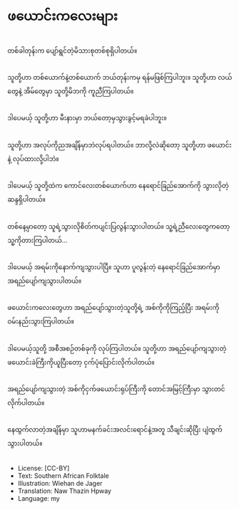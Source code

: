 # ဖယောင်းကလေးများ

##
တစ်ခါတုန်းက ပျော်ရွင်တဲ့မိသားစုတစ်စုရှိပါတယ်။

##
သူတို့ဟာ တစ်ယောက်နဲ့တစ်ယောက် ဘယ်တုန်းကမှ ရန်မဖြစ်ကြပါဘူး။ သူတို့ဟာ လယ်တွေနဲ့ အိမ်တွေမှာ သူတို့မိဘကို ကူညီကြပါတယ်။

##
ဒါပေမယ့် သူတို့ဟာ မီးနားမှာ ဘယ်တော့မှသွားခွင့်မရခဲပါဘူး။

##
သူတို့ဟာ အလုပ်ကိုညအချိန်မှာဘဲလုပ်ရပါတယ်။ ဘာလို့လဲဆိုတော့ သူတို့ဟာ ဖယောင်းနဲ့ လုပ်ထားလို့ပါဘဲ။

##
ဒါပေမယ့် သူတို့ထဲက ကောင်လေးတစ်ယောက်ဟာ နေရောင်ခြည်အောက်ကို သွားလိုတဲ့ဆန္ဒရှိပါတယ်။

##
တစ်နေ့မှာတော့ သူရဲ့သွားလိုစိတ်ကပျင်းပြလွန်းသွားပါတယ်။ သူ့ရဲ့ညီလေးတွေကတော့ သူ့ကိုတားကြပါတယ်...

##
ဒါပေမယ့် အရမ်းကိုနောက်ကျသွားပါပြီ။ သူဟာ ပူလွန်းတဲ့ နေရောင်ခြည်အောက်မှာ အရည်ပျော်ကျသွားပါတယ်။

##
ဖယောင်းကလေးတွေဟာ အရည်ပျော်သွားတဲ့သူတို့ရဲ့ အစ်ကိုကိုကြည့်ပြီး အရမ်းကိုဝမ်းနည်းသွားကြပါတယ်။

##
ဒါပေမယ့်သူတို့ အစီအစဉ်တစ်ခုကို လုပ်ကြပါတယ်။ သူတို့ဟာ အရည်ပျော်ကျသွားတဲ့ ဖယောင်းခဲကြီးကိုယူပြီးတော့ ငှက်ပုံပြောင်းလိုက်ပါတယ်။

##
အရည်ပျော်ကျသွားတဲ့ အစ်ကိုငှက်ဖယောင်းရုပ်ကြီးကို တောင်အမြင့်ကြီးမှာ သွားတင်လိုက်ပါတယ်။

##
နေထွက်လာတဲ့အချိန်မှာ သူဟာမနက်ခင်းအလင်းရောင်နဲ့အတူ သီချင်းဆိုပြီး ပျံထွက်သွားပါတယ်။

##
* License: [CC-BY]
* Text: Southern African Folktale
* Illustration: Wiehan de Jager
* Translation: Naw Thazin Hpway
* Language: my
